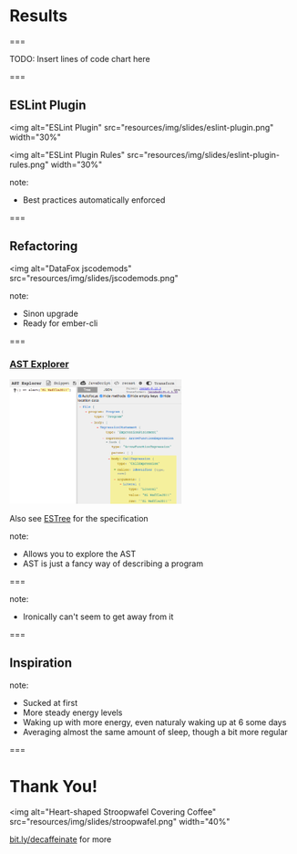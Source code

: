 # Results

===

<div id="chart-lines-of-code"></div>

TODO: Insert lines of code chart here

===

## ESLint Plugin

<img
  alt="ESLint Plugin"
  src="resources/img/slides/eslint-plugin.png"
  width="30%"
>

<img
  alt="ESLint Plugin Rules"
  src="resources/img/slides/eslint-plugin-rules.png"
  width="30%"
>

note:
- Best practices automatically enforced

===

## Refactoring

<img
  alt="DataFox jscodemods"
  src="resources/img/slides/jscodemods.png"
>

note:
- Sinon upgrade
- Ready for ember-cli

===

### [AST Explorer](https://astexplorer.net)

<img src="resources/img/slides/astexplorer.png" alt="AST Explorer Screenshot" width="60%">

Also see [ESTree](https://github.com/estree/estree) for the specification

note:
- Allows you to explore the AST
- AST is just a fancy way of describing a program

===

<div id="bulk-decaffeinate-demo"></div>

note:
- Ironically can't seem to get away from it

===

## Inspiration

<div id="chart-caffeine-consumption-after"></div>

note:
- Sucked at first
- More steady energy levels
- Waking up with more energy, even naturaly waking up at 6 some days
- Averaging almost the same amount of sleep, though a bit more regular

===

# Thank You!

<img
  alt="Heart-shaped Stroopwafel Covering Coffee"
  src="resources/img/slides/stroopwafel.png"
  width="40%"
>

[bit.ly/decaffeinate](https://bit.ly/decaffeinate) for more
